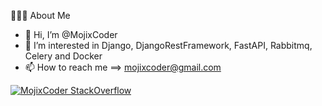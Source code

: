 👨🏻‍💻  About Me
- 👋 Hi, I’m @MojixCoder
- 👀 I’m interested in Django, DjangoRestFramework, FastAPI, Rabbitmq, Celery and Docker
- 📫 How to reach me ==> mojixcoder@gmail.com

[![MojixCoder StackOverflow](https://github-readme-stackoverflow.vercel.app/?userID=11487872&theme=dark)](https://stackoverflow.com/users/11487872/mojixcoder)


<!---
MojixCoder/MojixCoder is a ✨ special ✨ repository because its `README.md` (this file) appears on your GitHub profile.
You can click the Preview link to take a look at your changes.
--->
